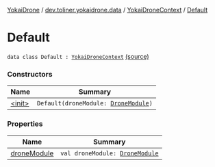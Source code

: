 [YokaiDrone](../../../index.md) / [dev.toliner.yokaidrone.data](../../index.md) / [YokaiDroneContext](../index.md) / [Default](./index.md)

# Default

`data class Default : `[`YokaiDroneContext`](../index.md) [(source)](https://github.com/toliner/YokaiDrone/tree/master/src/main/kotlin/dev/toliner/yokaidrone/data/YokaiDroneContext.kt#L13)

### Constructors

| Name | Summary |
|---|---|
| [&lt;init&gt;](-init-.md) | `Default(droneModule: `[`DroneModule`](../../-drone-module/index.md)`)` |

### Properties

| Name | Summary |
|---|---|
| [droneModule](drone-module.md) | `val droneModule: `[`DroneModule`](../../-drone-module/index.md) |
